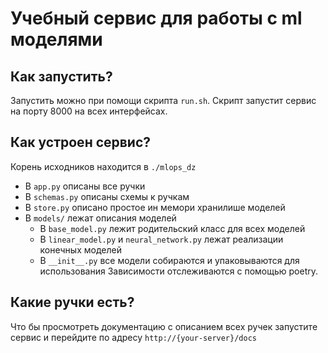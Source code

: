 # Учебный сервис для работы с ml моделями

## Как запустить?
Запустить можно при помощи скрипта `run.sh`. Скрипт запустит сервис на порту 8000 на всех интерфейсах.

## Как устроен сервис?
Корень исходников находится в `./mlops_dz`
- В `app.py` описаны все ручки
- В `schemas.py` описаны схемы к ручкам
- В `store.py` описано простое ин мемори хранилише моделей
- В `models/` лежат описания моделей
  - В `base_model.py` лежит родительский класс для всех моделей
  - В `linear_model.py` и `neural_network.py` лежат реализации конечных моделей
  - В `__init__.py` все модели собираются и упаковываются для использования
Зависимости отслеживаются с помощью poetry.

## Какие ручки есть?
Что бы просмотреть документацию с описанием всех ручек запустите сервис и перейдите по адресу `http://{your-server}/docs`
